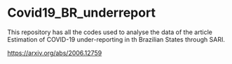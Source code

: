# Covid19_BR_underreport
This repository has all the codes used to analyse the data of the article Estimation of COVID-19 under-reporting in th Brazilian States through SARI.

https://arxiv.org/abs/2006.12759
